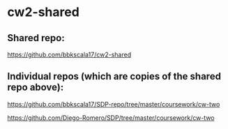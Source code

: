 # cw2-shared

## Shared repo: 

https://github.com/bbkscala17/cw2-shared

## Individual repos (which are copies of the shared repo above):

https://github.com/bbkscala17/SDP-repo/tree/master/coursework/cw-two

https://github.com/Diego-Romero/SDP/tree/master/coursework/cw-two

